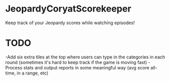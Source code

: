 # JeopardyCoryatScorekeeper

Keep track of your Jeopardy scores while watching episodes!

TODO
====

-Add six extra tiles at the top where users can type in the categories in each round (sometimes it's hard to keep track if the game is moving fast)
-Process stats and output reports in some meaningful way (avg score all-time, in a range, etc)
